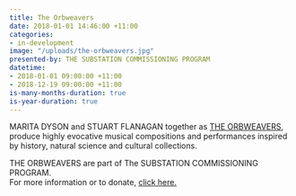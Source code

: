 ```yaml
---
title: The Orbweavers
date: 2018-01-01 14:46:00 +11:00
categories:
- in-development
image: "/uploads/the-orbweavers.jpg"
presented-by: THE SUBSTATION COMMISSIONING PROGRAM
datetime:
- 2018-01-01 09:00:00 +11:00
- 2018-12-19 09:00:00 +11:00
is-many-months-duration: true
is-year-duration: true
---
```


MARITA DYSON and STUART FLANAGAN together as [THE
ORBWEAVERS](http://www.theorbweavers.com/), produce highly evocative musical compositions and performances inspired by history, natural science and cultural collections.

THE ORBWEAVERS are part of The SUBSTATION COMMISSIONING PROGRAM. <br>
For more information or to donate, [click here.](https://thesubstation.org.au/donate/)